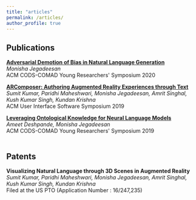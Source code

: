 ```yaml
---
title: "articles"
permalink: /articles/
author_profile: true
---
```


## Publications 

**[Adversarial Demotion of Bias in Natural Language Generation](https://dl.acm.org/doi/abs/10.1145/3371158.3371229)** <br/>
_Monisha Jegadeesan_ <br/>
ACM CODS-COMAD Young Researchers' Symposium 2020 <br/> 

**[ARComposer: Authoring Augmented Reality Experiences through Text](https://dl.acm.org/doi/10.1145/3332167.3357116)** <br/>
_Sumit Kumar, Paridhi Maheshwari, Monisha Jegadeesan, Amrit Singhal, Kush Kumar Singh, Kundan Krishna_ <br/>
ACM User Interface Software Symposium 2019 <br/> 

**[Leveraging Ontological Knowledge for Neural Language Models](https://dl.acm.org/citation.cfm?id=3297059)** <br/>
_Ameet Deshpande, Monisha Jegadeesan_ <br/>
ACM CODS-COMAD Young Researchers' Symposium 2019 <br/> <br/>


## Patents

**Visualizing Natural Language through 3D Scenes in Augmented Reality** <br/>
_Sumit Kumar, Paridhi Maheshwari, Monisha Jegadeesan, Amrit Singhal, Kush Kumar Singh, Kundan Krishna_ <br/>
Filed at the US PTO (Application Number : 16/247,235) <br/> <br/>

<!-- ## Dual Degree Thesis -->


